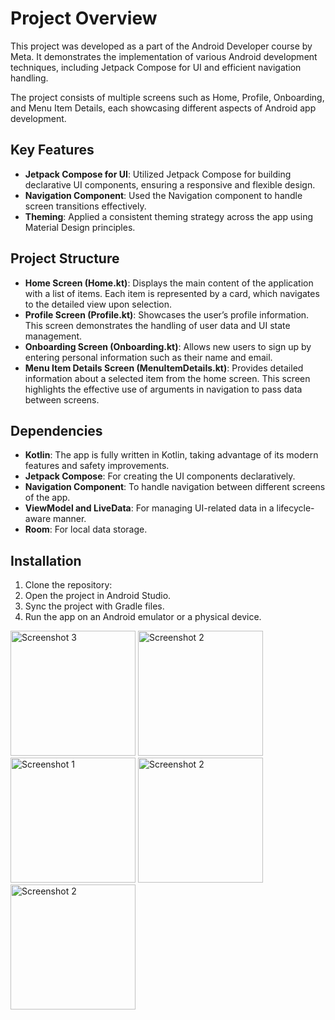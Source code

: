 # Project Overview

This project was developed as a part of the Android Developer course by Meta. It demonstrates the implementation of various Android development techniques, including Jetpack Compose for UI and efficient navigation handling.

The project consists of multiple screens such as Home, Profile, Onboarding, and Menu Item Details, each showcasing different aspects of Android app development.

## Key Features

- **Jetpack Compose for UI**: Utilized Jetpack Compose for building declarative UI components, ensuring a responsive and flexible design.
- **Navigation Component**: Used the Navigation component to handle screen transitions effectively.
- **Theming**: Applied a consistent theming strategy across the app using Material Design principles.

## Project Structure

- **Home Screen (Home.kt)**: Displays the main content of the application with a list of items. Each item is represented by a card, which navigates to the detailed view upon selection.
- **Profile Screen (Profile.kt)**: Showcases the user’s profile information. This screen demonstrates the handling of user data and UI state management.
- **Onboarding Screen (Onboarding.kt)**: Allows new users to sign up by entering personal information such as their name and email.
- **Menu Item Details Screen (MenuItemDetails.kt)**: Provides detailed information about a selected item from the home screen. This screen highlights the effective use of arguments in navigation to pass data between screens.

## Dependencies

- **Kotlin**: The app is fully written in Kotlin, taking advantage of its modern features and safety improvements.
- **Jetpack Compose**: For creating the UI components declaratively.
- **Navigation Component**: To handle navigation between different screens of the app.
- **ViewModel and LiveData**: For managing UI-related data in a lifecycle-aware manner.
- **Room**: For local data storage.

## Installation
1.	Clone the repository:
2.	Open the project in Android Studio.
3.	Sync the project with Gradle files.
4.	Run the app on an Android emulator or a physical device.

<img src="https://github.com/user-attachments/assets/79f7ad3c-ec51-4c92-ac3d-dfaa0fa1d91a" alt="Screenshot 3" width="200"/>
<img src="https://github.com/user-attachments/assets/ce747e32-4be9-437f-a6e2-dea99931d371" alt="Screenshot 2" width="200"/>
<img src="https://github.com/user-attachments/assets/99dcc1ef-7955-4f93-8531-e539d42bcf38" alt="Screenshot 1" width="200"/>
<img src="https://github.com/user-attachments/assets/30fbaff0-dcd4-4634-a2de-38551e4bb060" alt="Screenshot 2" width="200"/>
<img src="https://github.com/user-attachments/assets/d909f3a3-ae48-40ba-93d0-47d169beed4b" alt="Screenshot 2" width="200"/>


